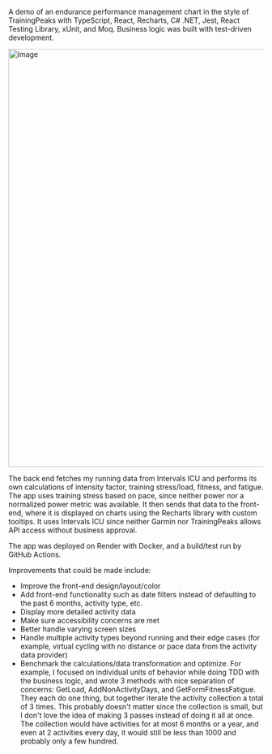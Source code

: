 A demo of an endurance performance management chart in the style of TrainingPeaks with TypeScript, React, Recharts, C# .NET, Jest, React Testing Library, xUnit, and Moq. Business logic was built with test-driven development.

<img width="1381" height="824" alt="image" src="https://github.com/user-attachments/assets/3456db81-00e2-4ca0-b7f9-b3453b953807" />

The back end fetches my running data from Intervals ICU and performs its own calculations of intensity factor, training stress/load, fitness, and fatigue. The app uses training stress based on pace, since neither power nor a normalized power metric was available. It then sends that data to the front-end, where it is displayed on charts using the Recharts library with custom tooltips. It uses Intervals ICU since neither Garmin nor TrainingPeaks allows API access without business approval.

The app was deployed on Render with Docker, and a build/test run by GitHub Actions.

Improvements that could be made include:
- Improve the front-end design/layout/color
- Add front-end functionality such as date filters instead of defaulting to the past 6 months, activity type, etc.
- Display more detailed activity data
- Make sure accessibility concerns are met
- Better handle varying screen sizes
- Handle multiple activity types beyond running and their edge cases (for example, virtual cycling with no distance or pace data from the activity data provider)
- Benchmark the calculations/data transformation and optimize. For example, I focused on individual units of behavior while doing TDD with the business logic, and wrote 3 methods with nice separation of concerns: GetLoad, AddNonActivityDays, and GetFormFitnessFatigue. They each do one thing, but together iterate the activity collection a total of 3 times. This probably doesn't matter since the collection is small, but I don't love the idea of making 3 passes instead of doing it all at once. The collection would have activities for at most 6 months or a year, and even at 2 activities every day, it would still be less than 1000 and probably only a few hundred. 
